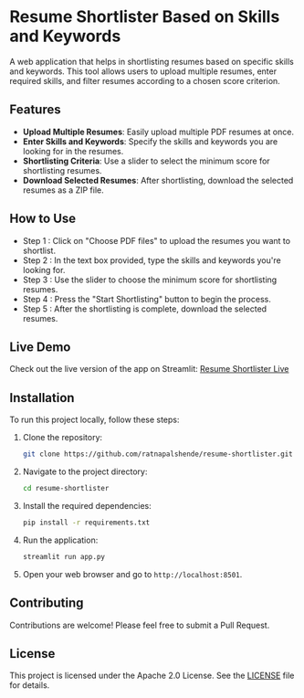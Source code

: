# Resume Shortlister Based on Skills and Keywords

A web application that helps in shortlisting resumes based on specific skills and keywords. This tool allows users to upload multiple resumes, enter required skills, and filter resumes according to a chosen score criterion.

## Features

- **Upload Multiple Resumes**: Easily upload multiple PDF resumes at once.
- **Enter Skills and Keywords**: Specify the skills and keywords you are looking for in the resumes.
- **Shortlisting Criteria**: Use a slider to select the minimum score for shortlisting resumes.
- **Download Selected Resumes**: After shortlisting, download the selected resumes as a ZIP file.

## How to Use

- Step 1 : Click on "Choose PDF files" to upload the resumes you want to shortlist.
- Step 2 : In the text box provided, type the skills and keywords you're looking for.
- Step 3 : Use the slider to choose the minimum score for shortlisting resumes.
- Step 4 : Press the "Start Shortlisting" button to begin the process.
- Step 5 : After the shortlisting is complete, download the selected resumes.

## Live Demo

Check out the live version of the app on Streamlit: [Resume Shortlister Live](https://resumeshortlister.streamlit.app/)

## Installation

To run this project locally, follow these steps:

1. Clone the repository:

   ```bash
   git clone https://github.com/ratnapalshende/resume-shortlister.git
   ```

2. Navigate to the project directory:

   ```bash
   cd resume-shortlister
   ```

3. Install the required dependencies:

   ```bash
   pip install -r requirements.txt
   ```

4. Run the application:

   ```bash
   streamlit run app.py
   ```

5. Open your web browser and go to `http://localhost:8501`.

## Contributing

Contributions are welcome! Please feel free to submit a Pull Request.

## License

This project is licensed under the Apache 2.0 License. See the [LICENSE](LICENSE) file for details.
